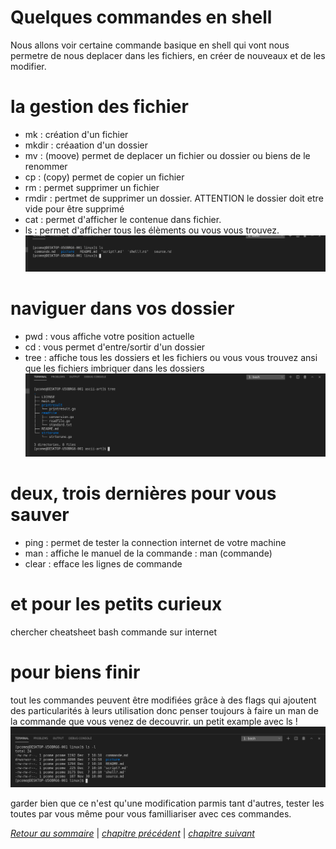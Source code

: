 # Quelques commandes en shell
Nous allons voir certaine commande basique en shell qui vont nous permetre de nous deplacer dans les fichiers, en créer de nouveaux et de les modifier.

# la gestion des fichier

- mk : création d'un fichier
- mkdir : créaation d'un dossier
- mv : (moove) permet de deplacer un fichier ou dossier ou biens de le renommer
- cp : (copy) permet de copier un fichier
- rm : permet supprimer un fichier
- rmdir : pertmet de supprimer un dossier. ATTENTION le dossier doit etre vide pour être supprimé
- cat : permet d'afficher le contenue dans fichier.
- ls : permet d'afficher tous les élèments ou vous vous trouvez.
![tree](./picture/Screenshot_2020-12-07_10-09-47.png)

# naviguer dans vos dossier

- pwd : vous affiche votre position actuelle
- cd : vous permet d'entre/sortir d'un dossier 
- tree : affiche tous les dossiers et les fichiers ou vous vous trouvez ansi que les fichiers imbriquer dans les dossiers
![tree](./picture/Screenshot_2020-12-07_09-49-18.png)

# deux, trois dernières pour vous sauver

- ping : permet de tester la connection internet de votre machine
- man : affiche le manuel de la commande : man (commande)
- clear : efface les lignes de commande

# et pour les petits curieux
chercher cheatsheet bash commande sur internet

# pour biens finir
tout les commandes peuvent être modifiées grâce à des flags qui ajoutent des particularités à leurs utilisation donc penser toujours à faire un man de la commande que vous venez de decouvrir. un petit example avec ls
!![petite demo](./picture/Screenshot_2020-12-07_10-16-11.png)

garder bien que ce n'est qu'une modification parmis tant d'autres, tester les toutes par vous même pour vous familliariser avec ces commandes.

*[Retour au sommaire](./README.md)* | *[chapitre précédent](./https://github.com/lancelot260/linux/blob/main/shell%3F.md)* | *[chapitre suivant](https://github.com/lancelot260/linux/blob/main/variable.md)*

